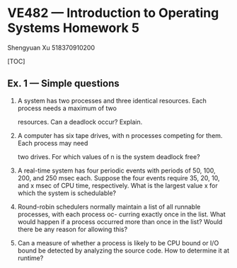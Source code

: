 # VE482 — Introduction to Operating Systems Homework 5

Shengyuan Xu 518370910200

[TOC]

## Ex. 1 — Simple questions

1. A system has two processes and three identical resources. Each process needs a maximum of two

   resources. Can a deadlock occur? Explain.

   

2. A computer has six tape drives, with n processes competing for them. Each process may need

   two drives. For which values of n is the system deadlock free?

   

3. A real-time system has four periodic events with periods of 50, 100, 200, and 250 msec each. Suppose the four events require 35, 20, 10, and x msec of CPU time, respectively. What is the largest value x for which the system is schedulable?

   

4. Round-robin schedulers normally maintain a list of all runnable processes, with each process oc- curring exactly once in the list. What would happen if a process occurred more than once in the list? Would there be any reason for allowing this?

   

5. Can a measure of whether a process is likely to be CPU bound or I/O bound be detected by analyzing the source code. How to determine it at runtime?